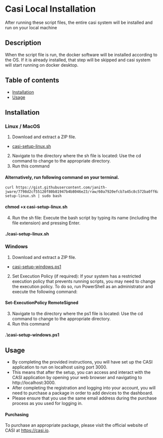 # Casi Local Installation
After running these script files, the entire casi system will be installed and run on your local machine
## Description
When the script file is run, the docker software will be installed according to the OS. If it is already installed, that step will be skipped and casi system will start running on docker desktop.
## Table of contents
* [Installation](#installation)
* [Usage](#usage)
## Installation
### Linux / MacOS
1. Download and extract a ZIP file.
* [casi-setup-linux.sh](https://gist.github.com/janith-jware/7798d2cf55120f80b81947b4b8046e23/archive/60a7920efcb7a45c8c572ba0ff6a5fa5dabda840.zip)
2. Navigate to the directory where the sh file is located: Use the cd command to change to the appropriate directory.
3. Run this command
#### Alternatively, run following command on your terminal.
```
curl https://gist.githubusercontent.com/janith-jware/7798d2cf55120f80b81947b4b8046e23/raw/60a7920efcb7a45c8c572ba0ff6a5fa5dabda840/casi-setup-linux.sh | sudo bash
```
#### chmod +x casi-setup-linux.sh 
4. Run the sh file: Execute the bash script by typing its name (including the file extension) and pressing Enter.
 #### ./casi-setup-linux.sh
### Windows
1. Download and extract a ZIP file.
* [casi-setup-windows.ps1](https://drive.google.com/file/d/19In_NotRdIwmptEMliWtnzcxTJ9E2KOG/view?usp=sharing)
2. Set Execution Policy (if required): If your system has a restricted execution policy that prevents running scripts, you may need to change the execution policy. To do so, run PowerShell as an administrator and execute the following command:
 #### Set-ExecutionPolicy RemoteSigned
3. Navigate to the directory where the ps1 file is located: Use the cd command to change to the appropriate directory.
4. Run this command
 #### .\casi-setup-windows.ps1
## Usage
* By completing the provided instructions, you will have set up the CASI application to run on localhost using port 3000. 
* This means that after the setup, you can access and interact with the CASI application by opening your web browser and navigating to http://localhost:3000. 
* After completing the registration and logging into your account, you will need to purchase a package in order to add devices to the dashboard. 
* Please ensure that you use the same email address during the purchase process as you used for logging in.
#### Purchasing
To purchase an appropriate package, please visit the official website of CASI at https://casi.io.


